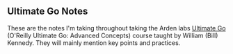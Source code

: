 ## Ultimate Go Notes

These are the notes I'm taking throughout taking the Arden labs [Ultimate Go](https://learning.oreilly.com/course/ultimate-go-advanced/9780135339503/) (O'Reilly Ultimate Go: Advanced Concepts) course taught by William (Bill) Kennedy. They will mainly mention key points and practices.


